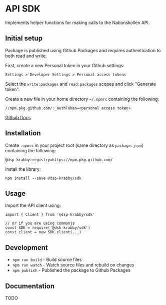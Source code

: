 # API SDK
Implements helper functions for making calls to the Nationskollen API.

## Initial setup
Package is published using Github Packages and requires authentication to both
read and write.

First, create a new Personal token in your Github settings:
```
Settings > Developer Settings > Personal access tokens
```

Select the `write:packages` and `read:packages` scopes and click "Generate
token".

Create a new file in your home directory `~/.npmrc` containing the following:
```
//npm.pkg.github.com/:_authToken=<personal access token>
```

[Github Docs](https://docs.github.com/en/packages/guides/configuring-npm-for-use-with-github-packages#authenticating-with-a-personal-access-token)

## Installation
Create `.npmrc` in your project root (same directory as `package.json`)
containing the following:
```
@dsp-krabby:registry=https://npm.pkg.github.com/
```

Install the library:
```
npm install --save @dsp-krabby/sdk
```

## Usage
Import the API client using:
```
import { Client } from '@dsp-krabby/sdk'

// or if you are using commonjs
const SDK = require('@dsk-krabby/sdk')
const client = new SDK.client(...)
```

## Development
* `npm run build` - Build source files
* `npm run watch` - Watch source files and rebuild on changes
* `npm publish` - Published the package to Github Packages

## Documentation
TODO
